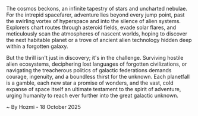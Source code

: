 
The cosmos beckons, an infinite tapestry of stars and uncharted nebulae. For the intrepid spacefarer, adventure lies beyond every jump point, past the swirling vortex of hyperspace and into the silence of alien systems. Explorers chart routes through asteroid fields, evade solar flares, and meticulously scan the atmospheres of nascent worlds, hoping to discover the next habitable planet or a trove of ancient alien technology hidden deep within a forgotten galaxy.

But the thrill isn't just in discovery; it's in the challenge. Surviving hostile alien ecosystems, deciphering lost languages of forgotten civilizations, or navigating the treacherous politics of galactic federations demands courage, ingenuity, and a boundless thirst for the unknown. Each planetfall is a gamble, each new star a promise of wonders, and the vast, cold expanse of space itself an ultimate testament to the spirit of adventure, urging humanity to reach ever further into the great galactic unknown.

~ By Hozmi - 18 October 2025
